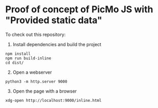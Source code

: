 # Proof of concept of PicMo JS with "Provided static data"

To check out this repository:

1. Install dependencies and build the project
```shell
npm install
npm run build-inline
cd dist/
```

2. Open a webserver
```shell
python3 -m http.server 9000
```

3. Open the page with a browser
```
xdg-open http://localhost:9000/inline.html
```
